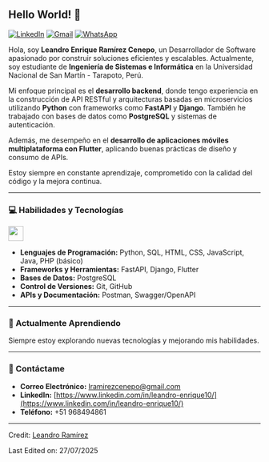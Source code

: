 ## Hello World! 👋

[![LinkedIn](https://img.shields.io/badge/-LinkedIn-blue?style=flat&logo=Linkedin&logoColor=white)](https://www.linkedin.com/in/leandro-enrique10/)
[![Gmail](https://img.shields.io/badge/-Gmail-c14438?style=flat&logo=Gmail&logoColor=white)](mailto:lramirezcenepo@gmail.com)
[![WhatsApp](https://img.shields.io/badge/WhatsApp-25D366?style=for-the-badge&logo=whatsapp&logoColor=white)](https://wa.me/51968494861)

Hola, soy **Leandro Enrique Ramírez Cenepo**, un Desarrollador de Software apasionado por construir soluciones eficientes y escalables. Actualmente, soy estudiante de **Ingeniería de Sistemas e Informática** en la Universidad Nacional de San Martín - Tarapoto, Perú.

Mi enfoque principal es el **desarrollo backend**, donde tengo experiencia en la construcción de API RESTful y arquitecturas basadas en microservicios utilizando **Python** con frameworks como **FastAPI** y **Django**. También he trabajado con bases de datos como **PostgreSQL** y sistemas de autenticación.

Además, me desempeño en el **desarrollo de aplicaciones móviles multiplataforma con Flutter**, aplicando buenas prácticas de diseño y consumo de APIs.

Estoy siempre en constante aprendizaje, comprometido con la calidad del código y la mejora continua.

---

### 💻 Habilidades y Tecnologías

<img height="30" src="https://skillicons.dev/icons?i=py,fastapi,django,flutter,postgresql,git,github,postman,swagger,html,css,js,java,sql,php">

* **Lenguajes de Programación:** Python, SQL, HTML, CSS, JavaScript, Java, PHP (básico)
* **Frameworks y Herramientas:** FastAPI, Django, Flutter
* **Bases de Datos:** PostgreSQL
* **Control de Versiones:** Git, GitHub
* **APIs y Documentación:** Postman, Swagger/OpenAPI

---

### 🌱 Actualmente Aprendiendo

Siempre estoy explorando nuevas tecnologías y mejorando mis habilidades.

---

### 💬 Contáctame

* **Correo Electrónico:** lramirezcenepo@gmail.com
* **LinkedIn:** [https://www.linkedin.com/in/leandro-enrique10/](https://www.linkedin.com/in/leandro-enrique10/)
* **Teléfono:** +51 968494861

---

Credit: [Leandro Ramírez](https://github.com/enriqueeee10)

Last Edited on: 27/07/2025

